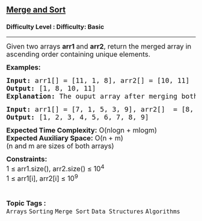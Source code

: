 <h2><a href="https://www.geeksforgeeks.org/problems/merge-and-sort5821/1">Merge and Sort</a></h2><h3>Difficulty Level : Difficulty: Basic</h3><hr><div class="problems_problem_content__Xm_eO"><p><span style="font-size: 18px;">Given two arrays <strong>arr1 </strong>and <strong>arr2</strong>, return the merged array in ascending order containing unique elements.</span></p>
<p><span style="font-size: 18px;"><strong>Examples:</strong></span></p>
<pre><span style="font-size: 18px;"><strong>Input: </strong>arr1[] = [11, 1, 8], arr2[] = [10, 11]
<strong>Output: </strong>[1, 8, 10, 11]
<strong>Explanation: </strong>The ouput array after merging both the arrays and removing duplicates is [1 8, 10, 11]<br></span></pre>
<pre><span style="font-size: 18px;"><strong>Input: </strong>arr1[] = [7, 1, 5, 3, 9], arr2[]  = [8, 4, 3, 5, 2, 6]
<strong>Output: </strong>[1, 2, 3, 4, 5, 6, 7, 8, 9] </span></pre>
<p><span style="font-size: 18px;"><strong>Expected Time Complexity:</strong> O(nlogn + mlogm)<br><strong>Expected Auxiliary Space:</strong> O(n + m)<br>(n and m are sizes of both arrays)</span></p>
<p><span style="font-size: 18px;"><strong>Constraints:</strong><br>1 ≤ arr1.size(), arr2.size() ≤ 10<sup>4</sup><br>1 ≤ arr1[i], arr2[i] ≤ 10<sup>9</sup><br></span></p></div><br><p><span style=font-size:18px><strong>Topic Tags : </strong><br><code>Arrays</code>&nbsp;<code>Sorting</code>&nbsp;<code>Merge Sort</code>&nbsp;<code>Data Structures</code>&nbsp;<code>Algorithms</code>&nbsp;